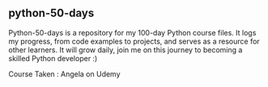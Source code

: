 ## python-50-days
Python-50-days is a repository for my 100-day Python course files. It logs my progress, from code examples to projects, and serves as a resource for other learners. 
It will grow daily, join me on this journey to becoming a skilled Python developer :)

Course Taken : Angela on Udemy

